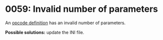 # 0059: Invalid number of parameters

An [opcode definition](../../edit-modes/opcodes-list-scm.ini.md) has an invalid number of parameters.

**Possible solutions:** update the INI file.


